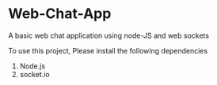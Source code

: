# Web-Chat-App
A basic web chat application using node-JS and web sockets

To use this project, Please install the following dependencies
1. Node.js
2. socket.io

